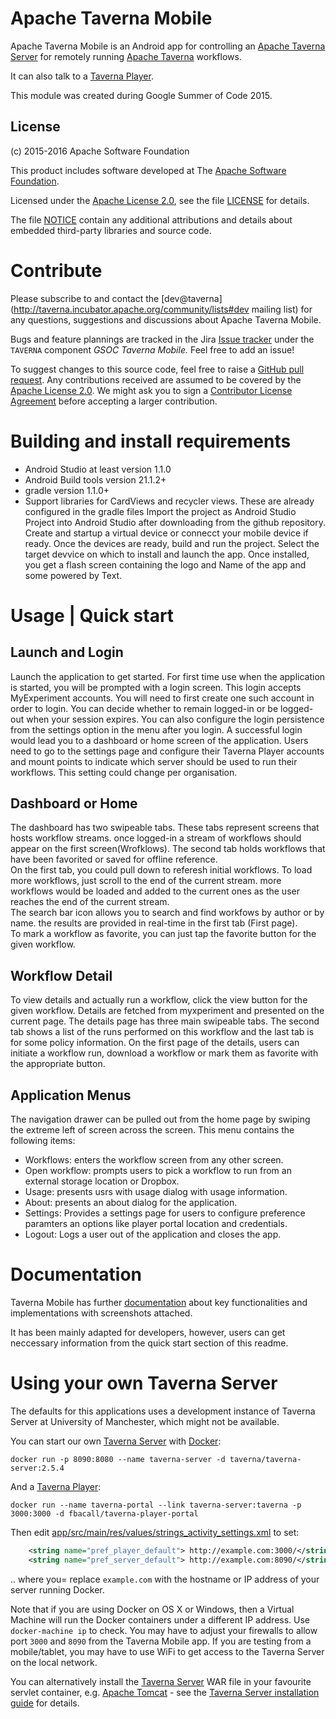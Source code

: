 <!--
   Licensed to the Apache Software Foundation (ASF) under one or more
   contributor license agreements.  See the NOTICE file distributed with
   this work for additional information regarding copyright ownership.
   The ASF licenses this file to You under the Apache License, Version 2.0
   (the "License"); you may not use this file except in compliance with
   the License.  You may obtain a copy of the License at

       http://www.apache.org/licenses/LICENSE-2.0

   Unless required by applicable law or agreed to in writing, software
   distributed under the License is distributed on an "AS IS" BASIS,
   WITHOUT WARRANTIES OR CONDITIONS OF ANY KIND, either express or implied.
   See the License for the specific language governing permissions and
   limitations under the License.
-->
# Apache Taverna Mobile

Apache Taverna Mobile is an Android app
for controlling an [Apache Taverna Server](http://taverna.incubator.apache.org/documentation/server/)
for remotely running
[Apache Taverna](http://taverna.incubator.apache.org/) workflows.

It can also talk to a [Taverna Player](https://github.com/myGrid/taverna-player-portal).

This module was created during Google Summer of Code 2015.



## License

(c) 2015-2016 Apache Software Foundation

This product includes software developed at The [Apache Software
Foundation](http://www.apache.org/).

Licensed under the [Apache License
2.0](https://www.apache.org/licenses/LICENSE-2.0), see the file
[LICENSE](LICENSE) for details.

The file [NOTICE](NOTICE) contain any additional attributions and
details about embedded third-party libraries and source code.


# Contribute

Please subscribe to and contact the
[dev@taverna](http://taverna.incubator.apache.org/community/lists#dev mailing list)
for any questions, suggestions and discussions about
Apache Taverna Mobile.

Bugs and feature plannings are tracked in the Jira
[Issue tracker](https://issues.apache.org/jira/browse/TAVERNA/component/12326901)
under the `TAVERNA` component _GSOC Taverna Mobile._ Feel free
to add an issue!

To suggest changes to this source code, feel free to raise a
[GitHub pull request](https://github.com/apache/incubator-taverna-mobile/pulls).
Any contributions received are assumed to be covered by the [Apache License
2.0](https://www.apache.org/licenses/LICENSE-2.0). We might ask you
to sign a [Contributor License Agreement](https://www.apache.org/licenses/#clas)
before accepting a larger contribution.


# Building and install requirements

* Android Studio at least version 1.1.0
* Android Build tools version 21.1.2+
* gradle version 1.1.0+
* Support libraries for CardViews and recycler views. These are already configured in the gradle files
Import the project as Android Studio Project into Android Studio after downloading from the github repository.
Create and startup a virtual device or connecct your mobile device if ready.
Once the devices are ready, build and run the project. Select the target devvice on which to install and launch the app.
Once installed, you get a flash screen containing the logo and Name of the app and some powered by Text.


# Usage | Quick start

## Launch and Login  

Launch the application to get started. For first time use when the application is started, you will be prompted with a login screen. This login accepts MyExperiment accounts. You will need to first create one such account in order to login. You can decide whether to remain logged-in or be logged-out when your session expires. You can also configure the login persistence from the settings option in the menu after you login.
A successful login would lead you to a dashboard or home screen of the application.
Users need to go to the settings page and configure their Taverna Player accounts and mount points to indicate which server should be used to run their workflows. This setting could change per organisation.

## Dashboard or Home  

The dashboard has two swipeable tabs. These tabs represent screens that hosts workflow streams.
once logged-in a stream of workflows should appear on the first screen(Wrofklows). The second tab holds workflows that have been favorited or saved for offline reference.  
On the first tab, you could pull down to referesh initial workflows. To load more workflows, just scroll to the end of the current stream. more workflows would be loaded and added to the current ones as the user reaches the end of the current stream.  
The search bar icon allows you to search and find workfows by author or by name. the results are provided in real-time in the first tab (First page).  
To mark a workflow as favorite, you can just tap the favorite button for the given workflow.

## Workflow Detail  

To view details and actually run a workflow, click the view button for the given workflow. Details are fetched from myxperiment and presented on the current page. The details page has three main swipeable tabs. The second tab shows a list  of the runs performed on this workflow and the last tab is for some policy information. On the first page of the details, users can initiate a workflow run, download a workflow or mark them as favorite with the appropriate button.

## Application Menus  

The navigation drawer can be pulled out from the home page by swiping the extreme left of screen across the screen. This menu contains the following items:
 - Workflows: enters the workflow screen from any other screen.
 - Open workflow: prompts users to pick a workflow to run from an external storage location or Dropbox.
 - Usage: presents usrs with usage dialog with usage information.
 - About: presents an about dialog for the application.
 - Settings: Provides a settings page for users to configure preference paramters an options like player portal location and credentials.
 - Logout: Logs a user out of the application and closes the app.


# Documentation

Taverna Mobile has further [documentation](https://docs.google.com/document/d/1G3AmW-zgsOxNg81uOWOUVISfaimp9Ku5k1ntIFm8hvo/edit?usp=sharing)
about key functionalities and implementations with screenshots attached.

It has been mainly adapted for developers, however, users can get neccessary information from the quick start section of this readme.


# Using your own Taverna Server

The defaults for this applications uses a development instance of Taverna Server at University of Manchester, which might not be available.

You can start our own [Taverna Server](https://hub.docker.com/r/taverna/taverna-server/) with 
[Docker](https://www.docker.com/):

    docker run -p 8090:8080 --name taverna-server -d taverna/taverna-server:2.5.4

And a [Taverna Player](https://hub.docker.com/r/fbacall/taverna-player-portal/):

    docker run --name taverna-portal --link taverna-server:taverna -p 3000:3000 -d fbacall/taverna-player-portal

Then edit [app/src/main/res/values/strings\_activity\_settings.xml](app/src/main/res/values/strings_activity_settings.xml) to set:


```xml
    <string name="pref_player_default"> http://example.com:3000/</string>   <!-- default value -->
    <string name="pref_server_default"> http://example.com:8090/</string>   <!-- default value -->
```

.. where you= replace `example.com` with the hostname or IP address of your server running Docker. 

Note that if you are using Docker on OS X or Windows, then a Virtual Machine will run the Docker
containers under a different IP address. Use `docker-machine ip` to check. You may have to
adjust your firewalls to allow port `3000` and `8090` from the Taverna Mobile app. If you are 
testing from a mobile/tablet, you may have to use WiFi to get access to the
Taverna Server on the local network.

You can alternatively install the [Taverna
Server](http://taverna.incubator.apache.org/download/server/) WAR file in your
favourite servlet container, e.g. [Apache Tomcat](http://tomcat.apache.org/) - see
the [Taverna Server installation guide](https://launchpad.net/taverna-server/2.5.x/2.5.4/+download/install.pdf)
for details.
